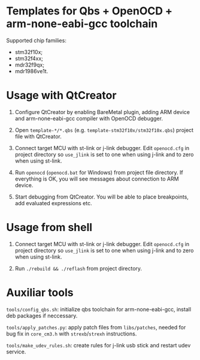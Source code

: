Templates for Qbs + OpenOCD + arm-none-eabi-gcc toolchain
=========================================================

Supported chip families:
  - stm32f10x;
  - stm32f4xx;
  - mdr32f9qx;
  - mdr1986ve1t.


Usage with QtCreator
====================

1. Configure QtCreator by enabling BareMetal plugin,
  adding ARM device and arm-none-eabi-gcc compiler with OpenOCD
  debugger.

2. Open `template-*/*.qbs` (e.g. `template-stm32f10x/stm32f10x.qbs`)
  project file with QtCreator.

3. Connect target MCU with st-link or j-link debugger. Edit
  `openocd.cfg` in project directory so `use_jlink` is set to one
  when using j-link and to zero when using st-link.

4. Run `openocd` (`openocd.bat` for Windows) from project file
  directory. If everything is OK, you will see messages about
  connection to ARM device.

5. Start debugging from QtCreator. You will be able to place
  breakpoints, add evaluated expressions etc.


Usage from shell
================

1. Connect target MCU with st-link or j-link debugger. Edit
  `openocd.cfg` in project directory so `use_jlink` is set to one
  when using j-link and to zero when using st-link.

2. Run `./rebuild && ./reflash` from project directory.


Auxiliar tools
==============

`tools/config_qbs.sh`: initialize qbs toolchain for arm-none-eabi-gcc, 
install deb packages if neccessary.

`tools/apply_patches.py`: apply patch files from `libs/patches`, needed 
for bug fix in `core_cm3.h` with `strexb`/`strexh` instructions.

`tools/make_udev_rules.sh`: create rules for j-link usb stick and restart 
udev service.
